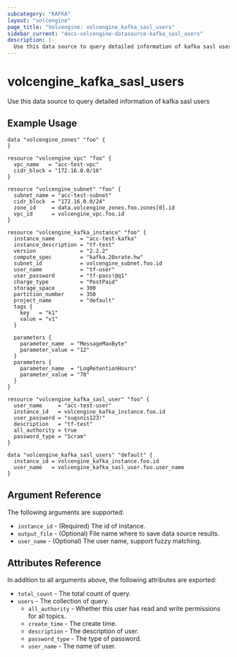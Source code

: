 ```yaml
---
subcategory: "KAFKA"
layout: "volcengine"
page_title: "Volcengine: volcengine_kafka_sasl_users"
sidebar_current: "docs-volcengine-datasource-kafka_sasl_users"
description: |-
  Use this data source to query detailed information of kafka sasl users
---
```

# volcengine_kafka_sasl_users
Use this data source to query detailed information of kafka sasl users
## Example Usage
```hcl
data "volcengine_zones" "foo" {
}

resource "volcengine_vpc" "foo" {
  vpc_name   = "acc-test-vpc"
  cidr_block = "172.16.0.0/16"
}

resource "volcengine_subnet" "foo" {
  subnet_name = "acc-test-subnet"
  cidr_block  = "172.16.0.0/24"
  zone_id     = data.volcengine_zones.foo.zones[0].id
  vpc_id      = volcengine_vpc.foo.id
}

resource "volcengine_kafka_instance" "foo" {
  instance_name        = "acc-test-kafka"
  instance_description = "tf-test"
  version              = "2.2.2"
  compute_spec         = "kafka.20xrate.hw"
  subnet_id            = volcengine_subnet.foo.id
  user_name            = "tf-user"
  user_password        = "tf-pass!@q1"
  charge_type          = "PostPaid"
  storage_space        = 300
  partition_number     = 350
  project_name         = "default"
  tags {
    key   = "k1"
    value = "v1"
  }

  parameters {
    parameter_name  = "MessageMaxByte"
    parameter_value = "12"
  }
  parameters {
    parameter_name  = "LogRetentionHours"
    parameter_value = "70"
  }
}

resource "volcengine_kafka_sasl_user" "foo" {
  user_name     = "acc-test-user"
  instance_id   = volcengine_kafka_instance.foo.id
  user_password = "suqsnis123!"
  description   = "tf-test"
  all_authority = true
  password_type = "Scram"
}

data "volcengine_kafka_sasl_users" "default" {
  instance_id = volcengine_kafka_instance.foo.id
  user_name   = volcengine_kafka_sasl_user.foo.user_name
}
```
## Argument Reference
The following arguments are supported:
* `instance_id` - (Required) The id of instance.
* `output_file` - (Optional) File name where to save data source results.
* `user_name` - (Optional) The user name, support fuzzy matching.

## Attributes Reference
In addition to all arguments above, the following attributes are exported:
* `total_count` - The total count of query.
* `users` - The collection of query.
    * `all_authority` - Whether this user has read and write permissions for all topics.
    * `create_time` - The create time.
    * `description` - The description of user.
    * `password_type` - The type of password.
    * `user_name` - The name of user.


